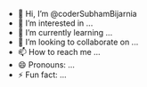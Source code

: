 - 👋 Hi, I’m @coderSubhamBijarnia
- 👀 I’m interested in ...
- 🌱 I’m currently learning ...
- 💞️ I’m looking to collaborate on ...
- 📫 How to reach me ...
- 😄 Pronouns: ...
- ⚡ Fun fact: ...

<!---
coderSubhamBijarnia/coderSubhamBijarnia is a ✨ special ✨ repository because its `README.md` (this file) appears on your GitHub profile.
You can click the Preview link to take a look at your changes.
--->
